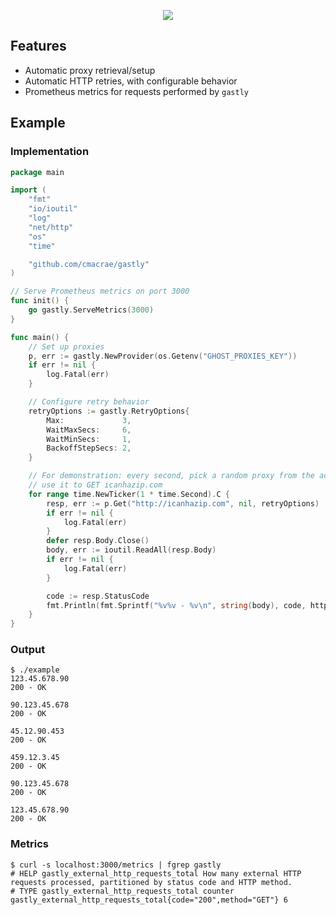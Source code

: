 <p align="center">
  <img src="https://i.imgur.com/TVwMiNN.png">
</p>

## Features
- Automatic proxy retrieval/setup
- Automatic HTTP retries, with configurable behavior
- Prometheus metrics for requests performed by `gastly`

## Example
### Implementation
```go
package main

import (
	"fmt"
	"io/ioutil"
	"log"
	"net/http"
	"os"
	"time"

	"github.com/cmacrae/gastly"
)

// Serve Prometheus metrics on port 3000
func init() {
	go gastly.ServeMetrics(3000)
}

func main() {
	// Set up proxies
	p, err := gastly.NewProvider(os.Getenv("GHOST_PROXIES_KEY"))
	if err != nil {
		log.Fatal(err)
	}

	// Configure retry behavior
	retryOptions := gastly.RetryOptions{
		Max:             3,
		WaitMaxSecs:     6,
		WaitMinSecs:     1,
		BackoffStepSecs: 2,
	}

	// For demonstration: every second, pick a random proxy from the account
	// use it to GET icanhazip.com
	for range time.NewTicker(1 * time.Second).C {
		resp, err := p.Get("http://icanhazip.com", nil, retryOptions)
		if err != nil {
			log.Fatal(err)
		}
		defer resp.Body.Close()
		body, err := ioutil.ReadAll(resp.Body)
		if err != nil {
			log.Fatal(err)
		}

		code := resp.StatusCode
		fmt.Println(fmt.Sprintf("%v%v - %v\n", string(body), code, http.StatusText(code)))
	}
}
```

### Output
```
$ ./example
123.45.678.90
200 - OK

90.123.45.678
200 - OK

45.12.90.453
200 - OK

459.12.3.45
200 - OK

90.123.45.678
200 - OK

123.45.678.90
200 - OK
```

### Metrics
```
$ curl -s localhost:3000/metrics | fgrep gastly
# HELP gastly_external_http_requests_total How many external HTTP requests processed, partitioned by status code and HTTP method.
# TYPE gastly_external_http_requests_total counter
gastly_external_http_requests_total{code="200",method="GET"} 6
```
